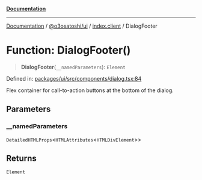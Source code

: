 [**Documentation**](../../../../README.md)

***

[Documentation](../../../../README.md) / [@o3osatoshi/ui](../../README.md) / [index.client](../README.md) / DialogFooter

# Function: DialogFooter()

> **DialogFooter**(`__namedParameters`): `Element`

Defined in: [packages/ui/src/components/dialog.tsx:84](https://github.com/o3osatoshi/experiment/blob/67ff251451cab829206391b718d971ec20ce4dfb/packages/ui/src/components/dialog.tsx#L84)

Flex container for call-to-action buttons at the bottom of the dialog.

## Parameters

### \_\_namedParameters

`DetailedHTMLProps`\<`HTMLAttributes`\<`HTMLDivElement`\>\>

## Returns

`Element`
